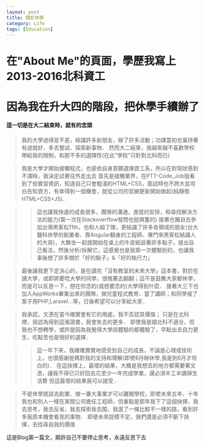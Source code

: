 ```yaml
---
layout: post
title: 關於休學
category: Life
tags: [Education]
---
```


# 在"About Me"的頁面，學歷我寫上2013-2016北科資工

# 因為我在升大四的階段，把休學手續辦了

#### 這一切是在大二結束時，就有的念頭

>我的大學過得並不差，結識許多新朋友，辦了許多活動；功課當初也稟持著有過就好，多去嘗試、探索新事物．
然而大二結束，我越來越不喜歡學校帶給我的限制，和那不多的選擇性(在此"學校"只針對北科而已)

>我是大學才開始接觸程式，也是依自身意願選擇資工系，所以在對現狀感到不滿時，我決定試著往外走出去
首先是接觸業界，在PTT-Code_Job版看到了些實習資訊，知道自己只會粗淺的HTML+CSS，面試時也不誇大並坦白告知資方，有幸得到一個機會，就從公司的官網更新開始做起(純靜態HTML+CSS+JS)．

>>這也讓我快速的成長很多，團隊的溝通，進度的安排，和尋找解決方法的能力(第一次在Stackoverflow發問也挺興奮的)
接著也獨自去參加台灣黑客松11th，也和人組了隊，更結識了許多各領域的朋友(台大醫科休學的創業者、靠Angular翻身的工程師、專門來黑客松結識人的大哥)，大夥坐一起就開始在桌上的牛皮紙談著許多點子，提出自己看法，然後分析/拆解它，這感覺也是我第一次體驗到的，也讓我事後想了許多關於「好的點子」&「好的執行力」

>最後讓我更下定決心的，是在讀完「沒有教室的未來大學」這本書，對於在讀大學，或即將要唸大學的同學，很推薦去翻翻；這不是鼓舞大家都休學，而是可以反思一下，想在你念的(或想要念的)大學得到什麼．
接著大三下也加入AppWorks畢業出來的團隊，做兒童程式教育、當了講師；和同學接了案子用PHP,Laravel...等，日後希望可以分享給大家．

>我承認，文憑在當今確實會有它的用處，我不否認其價值；
只是在北科裡，我認為得到這張證書，我會失去的更多．
即使我是跟北科不適合，但我也不想轉學，或許是因為我覺得大學該體驗的都體驗了，早點出去自力更生，吃點苦也是很好的選擇．

>>這一年下來，我確確實實地感受到自己的成長，不論是心理或技術上，也很感謝爸媽對我的支持和理解(即使8月辦休學,我是到6月才坦白的)．
在這抉擇上，最壞的結果，大概是我想去的地方都需要著文憑，讓我不得已只好回去花至少一年完成學業，還必須半工半讀掙生活費
但這最壞的結果我可以接受．

>不是休學就該去創業、做一番大事業才可以離開學校，即使未來五年、十年我也和別人一樣在某間公司擔任工程師，但重點是那年我下了這個抉擇，我去思考，我去反省，我去探索我去闖，我選了一條比較不一樣的路，看到許多我原本機會看見的事物．
即便未來捉模不定，我們還是必須不斷下抉擇，去找尋自我的價值

這是Blog第一篇文，期許自己不要停止思考，永遠反思下去
